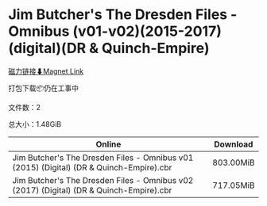 # Jim Butcher's The Dresden Files - Omnibus (v01-v02)(2015-2017)(digital)(DR & Quinch-Empire)

[磁力链接⬇Magnet Link](magnet:?xt=urn:btih:2373143cdebb77f8354946dbb0652e22bf2dcf20&dn=Jim%20Butcher%27s%20The%20Dresden%20Files%20-%20Omnibus%20%28v01-v02%29%282015-2017%29%28digital%29%28DR%20%26%20Quinch-Empire%29)

打包下载📦仍在工事中

文件数：2

总大小：1.48GiB

Online | Download
--- | ---
Jim Butcher's The Dresden Files - Omnibus v01 (2015) (Digital) (DR & Quinch-Empire).cbr | 803.00MiB
Jim Butcher's The Dresden Files - Omnibus v02 (2017) (Digital) (DR & Quinch-Empire).cbr | 717.05MiB